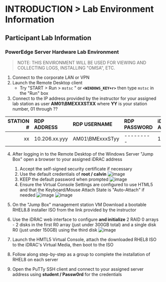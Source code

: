 # INTRODUCTION > Lab Environment Information

## Participant Lab Information


### PowerEdge Server Hardware Lab Environment

> NOTE: THIS ENVIRONMENT WILL BE USED FOR VIEWING AND COLLECTING LOGS, INSTALLING "OMSA", ETC.

1. Connect to the corporate LAN or VPN 
2. Launch the Remote Desktop client
    - Try "START > Run > `mstsc` " or **`<WINDOWS_KEY+r>`** then type `mstsc` in the "Run" box
3. Connect to the IP address provided by the instructor for your assigned lab station as user **AM01\BMEXXXSTXX** where **YY** is your station number, 01 through ??

| STATION # | RDP ADDRESS   | RDP USERNAME    | RDP PASSWORD | iDRAC ADDRESS | SERVER ADDRESS |
| --------: | :------------ | :-------------- | :----------- | :------------ | :------------- |
| xx        | 10.206.xx.yyy | AM01\BMExxxSTyy | ---------    | 192.168.1.xx  | 192.168.1.yy   |

4. After logging in to the Remote Desktop of the Windows Server "Jump Box" open a browser to your assigned iDRAC address
    1. Accept the self-signed security certificate if necessary
    2. Use the default credentials of **root / calvin**
![image](https://user-images.githubusercontent.com/36435980/148990489-ff93a78f-6c75-43bb-afdc-5397fbe3d06e.png)
    3. KEEP the default password when prompted
![image](https://user-images.githubusercontent.com/36435980/148990687-726a2256-6fb6-4159-ae0d-ee9ed332c2cb.png)
    4. Ensure the Virtual Console Settings are configured to use HTML5 and that the Keyboard/Mouse Attach State is "Auto-Attach" if needed
![image](https://user-images.githubusercontent.com/36435980/148991008-02895d55-c1d5-489a-ba71-4bdaf6640b00.png)
![image](https://user-images.githubusercontent.com/36435980/148991158-f2172173-92c3-45c1-923a-94f75d27bbdb.png)

5. On the "Jump Box" management station VM Download a bootable RHEL8.8 installer ISO from the link provided by the instructor
6. Use the iDRAC web interface to configure **and initialize** 2 RAID 0 arrays - 2 disks in the first R0 array (just under 300GB total) and a single disk R0 (just under 150GB) using the third disk
    ![image](https://user-images.githubusercontent.com/36435980/148991840-96e238f4-4bbf-42f2-9838-fcefddef8529.png)

7. Launch the HMTL5 Virtual Console, attach the downloaded RHEL8 ISO to the iDRAC's Virtual Media, then boot to the ISO
8. Follow along step-by-step as a group to complete the installation of RHEL8 on each server
9. Open the PuTTy SSH client and connect to your assigned server address using **student / Passw0rd** for the credentials
  
